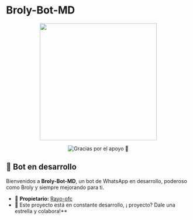 # Broly-Bot-MD

<p align="center">
  <img src="https://files.catbox.moe/pn38u9.jpg" width="320"/>
</p>

<p align="center">
  <img src="https://readme-typing-svg.demolab.com?font=Fira+Code&pause=1000&color=3AFF00&center=true&vCenter=true&width=450&lines=Gracias+por+el+apoyo+%F0%9F%91%8D" alt="Gracias por el apoyo 💚" />
</p>

## 🤖 Bot en desarrollo

Bienvenidos a **Broly-Bot-MD**, un bot de WhatsApp en desarrollo, poderoso como Broly y siempre mejorando para ti.

- 👑 **Propietario:** [Rayo-ofc](https://github.com/Rayo-ofc)
- 🚧 Este proyecto está en constante desarrollo, ¡ proyecto? Dale una estrella y colabora!**